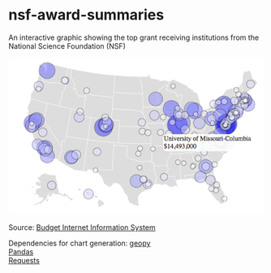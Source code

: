 nsf-award-summaries
===================
An interactive graphic showing the top grant receiving institutions from the National Science Foundation (NSF)

![Top NSF Award Institutions](./screenshot.png?raw=true)

Source: [Budget Internet Information System](http://dellweb.bfa.nsf.gov/)

Dependencies for chart generation:
[geopy](https://github.com/geopy/geopy)  
[Pandas](http://pandas.pydata.org/)  
[Requests](http://docs.python-requests.org/en/latest/)  
